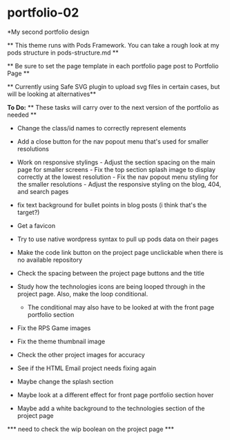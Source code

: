 # portfolio-02
*My second portfolio design

** This theme runs with Pods Framework. You can take a rough look at my pods structure in pods-structure.md **

** Be sure to set the page template in each portfolio page post to Portfolio Page **

** Currently using Safe SVG plugin to upload svg files in certain cases, but will be looking at alternatives**

**To Do:**
** These tasks will carry over to the next version of the portfolio as needed **

* Change the class/id names to correctly represent elements
* Add a close button for the nav popout menu that's used for smaller resolutions
* Work on responsive stylings - Adjust the section spacing on the main page for smaller screens - Fix the top section splash image to display correctly at the lowest resolution - Fix the nav popout menu styling for the smaller resolutions - Adjust the responsive styling on the blog, 404, and search pages
* fix text background for bullet points in blog posts (i think that's the target?)

* Get a favicon

* Try to use native wordpress syntax to pull up pods data on their pages

* Make the code link button on the project page unclickable when there is no available repository

* Check the spacing between the project page buttons and the title

* Study how the technologies icons are being looped through in the project page. Also, make the loop conditional.
    * The conditional may also have to be looked at with the front page portfolio section

* Fix the RPS Game images
* Fix the theme thumbnail image
* Check the other project images for accuracy
* See if the HTML Email project needs fixing again

* Maybe change the splash section
* Maybe look at a different effect for front page portfolio section hover
* Maybe add a white background to the technologies section of the project page

*** need to check the wip boolean on the project page ***
